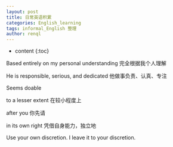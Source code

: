 ```yaml
---
layout: post
title: 日常英语积累
categories: English_learning
tags: informal_English 整理
author: renql
---
```


* content
{:toc}

Based entirely on my personal understanding 完全根据我个人理解   

He is responsible, serious, and dedicated 他做事负责、认真、专注  

Seems doable

to a lesser extent 在较小程度上

after you 你先请

in its own right 凭借自身能力，独立地

Use your own discretion.   I leave it to your discretion.  
